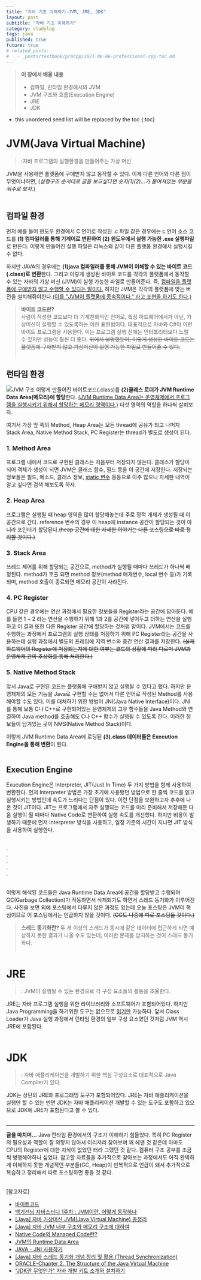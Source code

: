 ```yaml
---
title: "자바 기초 이해하기-JVM, JRE, JDK"
layout: post
subtitle: "자바 기초 이해하기"
category: studylog
tags: java
published: true
future: true
# related_posts:
#   - _posts/textbook/procpp/2021-08-06-professional-cpp-toc.md
---
```


> **이 장에서 배울 내용**
>
> * 컴파일, 런타임 환경에서의 JVM
> * JVM 구조와 흐름(Execution Engine)
> * JRE
> * JDK

<!--more-->

* this unordered seed list will be replaced by the toc
{:toc}

# JVM(Java Virtual Machine)
> :자바 프로그램의 실행환경을 만들어주는 가상 머신

JVM을 사용하면 플랫폼에 구애받지 않고 동작할 수 있다. 이게 다른 언어와 다른 점이 무엇이냐하면, 
(*실행구조 순서대로 글을 보고싶다면 숫자(1)(2)...가 붙여져있는 부분을 위주로 보자.*)<br/><br/>


## 컴파일 환경
먼저 예를 들어 윈도우 환경에서 C 언어로 작성된 .c 파일 같은 경우에는 c 언어 소스 코드를 **(1) 컴파일러를 통해 기계어로 변환하여** **(2) 윈도우에서 실행 가능한 .exe 실행파일**로 만든다. 이렇게 만들어진 실행 파일은 리눅스와 같이 다른 플랫폼 환경에서 실행시킬 수 없다.

하지만 JAVA의 경우에는 **(1)java 컴파일러를 통해 JVM이 이해할 수 있는 바이트 코드(.class)로 변환**한다. 그리고 이렇게 생성된 바이트 코드를 각각의 플랫폼에서 동작할 수 있는 자바의 가상 머신 (JVM)이 실행 가능한 파일로 만들어준다. 즉, <u>컴파일을 플랫폼에 구애받지 않고 수행할 수 있다는 말이다.</u>
하지만 JVM은 각각의 플랫폼에 맞는 버전을 설치해줘야한다.<u>(이를 "JVM이 플랫폼에 종속적이다." 라고 표현을 하기도 한다.)</u>

> **바이트 코드란?**<br/>
사람이 작성한 코드보다 더 기계친화적인 언어로, 특정 하드웨어에서가 아닌, 가상머신이 실행할 수 있도록하는 이진 표현법이다. 대표적으로 자바와 C#이 이런 바이트 프로그램을 사용한다. 이는 프로그램 실행 전에는 인터프리터보다 느릴 수 있지만 성능이 훨씬 더 좋다. ~~위에서 설명했듯이, 이렇게 생성된 바이트 코드는 플랫폼에 구애받지 않고 가상머신이 실행 가능한 파일로 만들어줄 수 있다.~~<br/><br/>


## 런타임 환경
![JVM 구조](https://velog.velcdn.com/images%2Fbongf%2Fpost%2F204c2b42-b25b-4fc6-aec5-4a4269e6f260%2Fimage.png)
이렇게 만들어진 바이트코드(.class)를 **(2)클래스 로더가 JVM Runtime Data Area(메모리)에 할당**한다. <u>(JVM Runtime Data Area는 운영체제에서 프로그램을 실행시키기 위해서 할당하는 메모리 영역이다.)</u>   다섯 영역의 역할을 하나씩 살펴보자.

여기서 가장 앞 쪽의 Method, Heap Area는 모든 thread에 공유가 되고 나머지 Stack Area, Native Method Stack, PC Register는 thread가 별도로 생성이 된다.

### **1. Method Area**
프로그램 내에서 코드로 구현된 클래스는 처음부터 저장되지 않는다. 클래스가 할당이 되어 객체가 생성이 되면 JVM은 클래스 함수, 필드 등을 이 공간에 저장한다. 저장되는 정보들은 필드, 메소드, 클래스 정보, <u>static 변수</u> 등등으로 아주 많으니 자세한 내역이 알고 싶다면 검색 해보도록 하자.

### **2. Heap Area**
프로그램은 실행될 때 heap 영역을 많이 할당해놓는데 주로 정적 개체가 생성될 때 이 공간으로 간다. reference 변수의 경우 이 heap에 instance 공간이 할당되는 것이 아니라 포인터가 할당된다.~~(heap 공간에 대한 자세한 이야기는 다른 포스팅으로 따로 정리할 것이다.)~~  

### **3. Stack Area**
쓰레드 제어를 위해 할당되는 공간으로, method가 실행될 때마다 쓰레드가 하나씩 배정된다. method가 호출 되면 method 정보(method 매개변수, local 변수 등)가 기록되며, method 호출이 종료되면 메모리 공간이 사라진다.

### **4. PC Register**
CPU 같은 경우에는 연산 과정에서 필요한 정보들을 Register라는 공간에 담아둔다. 예를 들면 1 + 2 라는 연산을 수행하기 위해 1과 2를 공간에 넣어두고 더하는 연산을 실행하고 이 결과 또한 다른 Register 공간에 할당하는 것처럼 말이다.
JVM에서는 코드를 수행하는 과정에서 프로그램의 실행 상태를 저장하기 위해 PC Register라는 공간을 사용하는데 실행 과정에서 별도의 프레임에 지역 변수와 중간 연산 결과를 저장한다. ~~(실제 하드웨어의 Register에 저장되는지에 대한 여부는 코드의 상황에 따라 다르며  JVM과 운영체제 간의 추상화를 통해 처리한다.)~~ 

### **5. Native Method Stack**
앞서 Java로 구현된 코드는 플랫폼에 구애받지 않고 실행될 수 있다고 했다. 하지만 운영체제의 모든 기능을 Java로 구현할 수는 없어서 다른 언어로 작성된 Method를 사용해야할 수도 있다. 
이를 대처하기 위한 방법이 JNI(Java Native Interface)이다. JNI를 통해 보통 C나 C++로 구현되어있는 운영체제의 고유 함수들을 Java Method와 연결하여 Java method를 호출해도 C나 C++ 함수가 실행될 수 있도록 한다. 이러한 정보들이 담겨있는 곳이 NMS(Native Method Stack)이다.

이렇게 JVM Runtime Data Area에 로딩된 **(3).class 데이터들은 Execution Engine을 통해 변환**이 된다.<br/><br/>


## Execution Engine
Exucution Engine은 Interpreter, JIT(Just In Time) 두 가지 방법을 함께 사용하여 변환한다. 먼저 Interpreter 방법은 가장 초기에 사용됐던 방법으로 한 줄씩 코드를 읽고 실행시키는 방법인데 속도가 느리다는 단점이 있다. 이런 단점을 보완하고자 추후에 나온 것이 JIT이다. JIT는 프로그램에서 자주 실행되는 코드를 미리 준비해서 저장해둔 다음 실행이 될 때마다 Native Code로 변환하여 실행 속도를 개선했다. 하지만 비용이 발생하기 때문에 먼저 Interpreter 방식을 사용하고, 일정 기준의 시간이 지나면 JIT 방식을 사용하여 실행한다.<br/><br/>

.<br/>
.<br/>
.<br/>
.<br/>
.<br/><br/>

이렇게 해석된 코드들은 Java Runtime Data Area에 공간을 할당받고 수행되며 GC(Garbage Collection)가 작동하면서 삭제되기도 하면서 스레드 동기화가 이루어진다. 사진을 보면 외에 포스팅에서 다루지 않은 과정도 있는데 오늘 포스팅은 JVM이 핵심이므로 이 포스팅에서는 언급하지 않을 것이다. ~~(GC도 나중에 따로 포스팅둘 것이다.)~~  

> **스레드 동기화란?**
두 개 이상의 스레드가 동시에 같은 데이터에 접근하게 되면 예상하지 못한 결과가 나올 수도 있는데, 이러한 문제를 방지하는 것이 스레드 동기화다.<br/><br/>


# JRE
> : JVM이 실행될 수 있는 환경으로 각 구성 요소들의 활동을 조율한다.

JRE는 자바 프로그램 실행을 위한 라이브러리와 소프트웨어가 포함되어있다. 하지만 Java Programming을 하기위한 도구는 없으므로 <u>읽기만</u> 가능하다. 앞서 Class Loader가 Java 실행 과정에서 런타임 환경의 일부 구성 요소였던 것처럼 JVM 역시 JRE에 포함된다.<br/><br/>


# JDK
> : 자바 애플리케이션을 개발하기 위한 핵심 구성요소로 대표적으로 Java Compiler가 있다.

JDK는 상단의 JRE와 프로그래밍 도구가 포함되어있다. JRE는 자바 애플리케이션을 실행만 할 수 있는 반면 JDK는 자바 애플리케이션 개발할 수 있는 도구도 포함하고 있으므로 JDK에 JRE가 포함된다고 볼 수 있다.<br/><br/>

<hr/>

**글을 마치며...**
Java 런타임 환경에서의 구조가 이해하기 힘들었다. 
특히 PC Register의 필요성과 역할이 잘 와닿지 않아서 이리저리 찾아보며 꽤 헤맨 것 같은데 아마도  CPU의 Register에 대한 지식이 없었던 터라 그랬던 것 같다. 컴퓨터 구조 공부를 조금씩 병행해야하나 싶었다.
참고할 자료들을 추가적으로 찾아보는 과정에서도 아직 완벽하게 이해하지 못한 개념적인 부분들(GC, Heap)이 반복적으로 언급이 돼서 추가적으로 복습하고 정리해서 따로 포스팅하면 좋을 것 같다.<br/><br/>

[참고자료]<br/>
* [바이트코드](https://ko.wikipedia.org/wiki/%EB%B0%94%EC%9D%B4%ED%8A%B8%EC%BD%94%EB%93%9C)
* [백기선님 자바스터디 1주차 : JVM이란, 어떻게 동작하나](https://velog.io/@bongf/study-java-whiteship-javaStudy-week1)  
* [[Java] 자바 가상머신 JVM(Java Virtual Machine) 총정리](https://coding-factory.tistory.com/827)  
* [[Java] 자바 JVM 내부 구조와 메모리 구조에 대하여](https://coding-factory.tistory.com/828)  
* [Native Code와 Managed Code란?](https://m.blog.naver.com/PostView.naver?isHttpsRedirect=true&blogId=ehgml1644&logNo=220930953263)  
* [JVM의 Runtime Data Area](https://www.holaxprogramming.com/2013/07/16/java-jvm-runtime-data-area/)  
* [JAVA - JNI 사용하기](https://mommoo.tistory.com/71)  
* [[Java] 자바 스레드 동기화 개념 정리 및 활용 (Thread Synchronization)](https://ittrue.tistory.com/173)  
* [ORACLE-Chapter 2. The Structure of the Java Virtual Machine](https://docs.oracle.com/javase/specs/jvms/se8/html/jvms-2.html)  
* ["JDK란 무엇인가" 자바 개발 키트 소개와 설치하기](https://www.itworld.co.kr/news/110817)  
 
<!-- Back to [전문가를 위한 C++ (Professional C++) 작성 포스트 모음](professional-cpp-toc){:.heading.flip-title}
{:.read-more} -->
